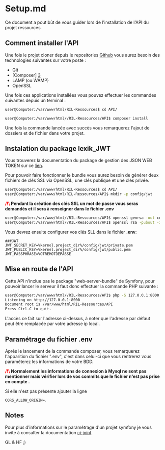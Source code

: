 Setup.md
========================
Ce document a pout bût de vous guider lors de l'installation de l'API du projet ressources

Comment installer l'API
--------------

Une fois le projet cloner depuis le repositories [Github][1] vous aurez besoin des technologies suivantes sur votre poste :

- Git
- [Composer] [3]
- LAMP (ou WAMP)
- OpenSSL

Une fois ces applications installées vous pouvez effectuer les commandes suivantes depuis un terminal :

```bash
user@Computer:/var/www/html/RIL-Ressources$ cd API/

user@Computer:/var/www/html//RIL-Ressources/API$ composer install
```

Une fois la commande lancée avec succès vous remarquerez l'ajout de dossiers et de fichier dans votre projet.

Instalation du package lexik_JWT
--------------
Vous trouverez la documentation du package de gestion des JSON WEB TOKEN sur ce [lien][5].

Pour pouvoir faire fonctionner le bundle vous aurez besoin de générer deux fichiers de clés SSL via OpenSSL, une clés publique et une clés privée.

```bash
user@Computer:/var/www/html/RIL-Ressources$ cd API/
user@Computer:/var/www/html/RIL-Ressources/API$ mkdir -p config/jwt
```
**<span style="color:red">/!\ </span> Pendant la création des clés SSL un mot de passe vous seras demandés et il sera à renseigner dans le fichier .env**

```bash
user@Computer:/var/www/html//RIL-Ressources/API$ openssl genrsa -out config/jwt/private.pem -aes256 4096
user@Computer:/var/www/html//RIL-Ressources/API$ openssl rsa -pubout -in config/jwt/private.pem -out config/jwt/public.pem
```

Vous devrez ensuite configurer vos clés SLL dans le fichier __.env__:

``` dotenv
###JWT
JWT_SECRET_KEY=%kernel.project_dir%/config/jwt/private.pem
JWT_PUBLIC_KEY=%kernel.project_dir%/config/jwt/public.pem
JWT_PASSPHRASE=VOTREMOTDEPASSE
```

Mise en route de l'API
--------------
Cette API n'inclue pas le package "web-server-bundle" de Symfony, pour pouvoir lancer le serveur il faut donc effectuer la commande PHP suivante :

```bash
user@Computer:/var/www/html//RIL-Ressources/API$ php -S 127.0.0.1:8000 -t public/
Listening on http://127.0.0.1:8000
Document root is /var/www/html/RIL-Ressources/API
Press Ctrl-C to quit.
```
L'accès ce fait sur l'adresse ci-dessus, à noter que l'adresse par défaut peut être remplacée par votre adresse ip local.

Paramétrage du fichier .env
--------------
Après le lancement de la commande composer, vous remarquerez l'apparition du fichier ".env", c'est dans celui-ci que vous rentrerez vous paraméterez les informations de votre BDD.

**<span style="color:red">/!\ </span>Normalement les informations de connexion à Mysql ne sont pas mentionner mais vérifier lors de vos commits que le fichier n'est pas prise en compte .**

Si elle n'est pas présente ajouter la ligne 
```dotenv
CORS_ALLOW_ORIGIN=.
```

Notes
--------------
Pour plus d'informations sur le paramétrage d'un projet symfony je vous invite à consulter la documentation [ci-joint][4]

GL & HF ;)

[1]:  https://github.com/Tleard/RIL-Ressources
[2]:  https://www.gitkraken.com/
[3]:  https://getcomposer.org/
[4]:  https://symfony.com/doc/current/setup.html
[5]:  https://github.com/lexik/LexikJWTAuthenticationBundle/blob/master/Resources/doc/index.md#installation

